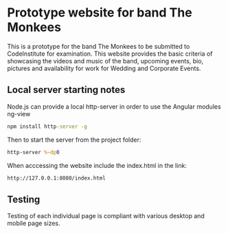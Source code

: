 # Prototype website for band The Monkees

This is a prototype for the band The Monkees to be submitted to CodeInstitute for examination.
This website provides the basic criteria of showcasing the videos and music of the band, upcoming events, bio, pictures and availability for work for Wedding and Corporate Events.

## Local server starting notes 

Node.js can provide a local http-server in order to use the Angular modules ng-view

```cmd
npm install http-server -g
```

Then to start the server from the project folder:
```cmd
http-server %~dp0
```

When acccessing the website include the index.html in the link:
```cmd
http://127.0.0.1:8080/index.html
```

## Testing

Testing of each individual page is compliant with various desktop and mobile page sizes. 